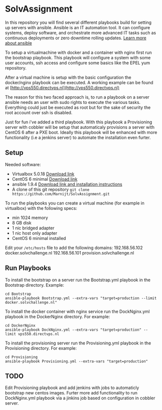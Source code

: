 SolvAssignment
=========

In this repository you will find several different playbooks build for setting up servers with ansible. Ansible is an IT automation tool. It can configure systems, deploy software, and orchestrate more advanced IT tasks such as continuous deployments or zero downtime rolling updates. [Learn more about ansible](http://docs.ansible.com/ansible/index.html)

To setup a virtualmachine with docker and a container with nginx first run the bootstrap playbook. This playbook will configure a system with some user accounts, ssh access and configure some basics like the EPEL yum repository.

After a virtual machine is setup with the basic configuration the docker/nginx playbook can be executed. A working example can be found at [http://vps550.directvps.nl](http://vps550.directvps.nl)

The reason for this two faced approach is, to run a playbook on a server ansible needs an user with sudo rights to execute the various tasks. Everything could just be executed as root but for the sake of security the root account over ssh is disabled.

Just for fun i've added a third playbook. With this playbook a Provisioning server with cobbler will be setup that automaticaly provisions a server with CentOS 6 after a PXE boot. Ideally this playbook will be enhanced with more functionality (i.e a jenkins server) to automate the installation even furter.

Setup
------------

Needed software:

- Virtualbox 5.0.18 [Download link](https://www.virtualbox.org/wiki/Downloads)
- CentOS 6 minimal [Download link](http://ftp.nluug.nl/ftp/pub/os/Linux/distr/CentOS/6.7/isos/x86_64/)
- ansible 1.9.4 [Download link and installation instructions](http://docs.ansible.com/ansible/intro_installation.html)
- A clone of this git repository `git clone https://github.com/Marnijt/SolvAssignment.git`

To run the playbooks you can create a virtual machine (for example in virtualbox) with the following specs:

- min 1024 memory
- 8 GB disk
- 1 nic bridged adapter
- 1 nic host only adapter
- CentOS 6 minimal installed

Edit your `/etc/hosts` file to add the following domains:
192.168.56.102   docker.solvchallenge.nl
192.168.56.101   provision.solvchallenge.nl

Run Playbooks
------------

To install the bootstrap on a server run the Bootstrap.yml playbook in the Bootstrap directory. Example:

```
cd Bootstrap
ansible-playbook Bootstrap.yml --extra-vars "target=production --limit docker.solvchallenge.nl"

```

To install the docker container with nginx service run the DockNginx.yml playbook in the DockerNginx directory. For example:

```
cd DockerNginx
ansible-playbook DockNginx.yml --extra-vars "target=production" --limit vps550.directvps.nl

```

To install the provisioning server run the Provisioning.yml playbook in the Provisioning directory. For example:

```
cd Provisioning
ansible-playbook Provisioning.yml --extra-vars "target=production"

```

TODO
------------

Edit Provisioning playbook and add jenkins with jobs to automaticly bootstrap new centos images. Furter more add functionality to run DockNginx.yml playbook via a jinkins job based on configuration in cobbler server.